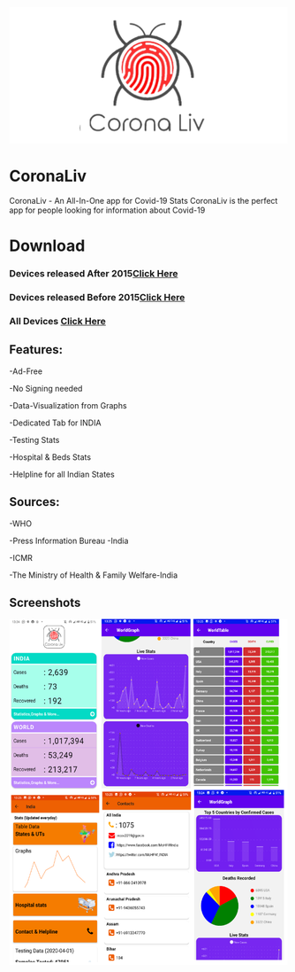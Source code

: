 ![Logo](https://github.com/AJV2018/CoronaLiv/blob/master/splash.png?raw=true)
# CoronaLiv
CoronaLiv - An All-In-One app for Covid-19 Stats  CoronaLiv is the perfect app for people looking for information about Covid-19

# Download

### Devices released After 2015[Click Here](https://docs.google.com/uc?export=download&id=1Dbh6hZKVyyvQmKotnZdgUthHObpTrM15)
### Devices released Before 2015[Click Here](https://docs.google.com/uc?export=download&id=1XU3Ch0bRf7TQAOsKHhIfEBO0OedRqHYx)
### All Devices [Click Here](https://docs.google.com/uc?export=download&id=1yS46JAeR77iMDp57DyLUSkhCT0S2jwoA)
## Features:

 -Ad-Free

 -No Signing needed 

 -Data-Visualization from Graphs 

 -Dedicated Tab for INDIA 

 -Testing Stats 

 -Hospital &amp; Beds Stats 

 -Helpline for all Indian States  


## Sources: 

 -WHO

 -Press Information Bureau -India 

 -ICMR

 -The Ministry of Health &amp; Family Welfare-India

## Screenshots
![Image of Yaktocat](https://github.com/AJV2018/CoronaLiv/blob/master/Collage.png?raw=true)
